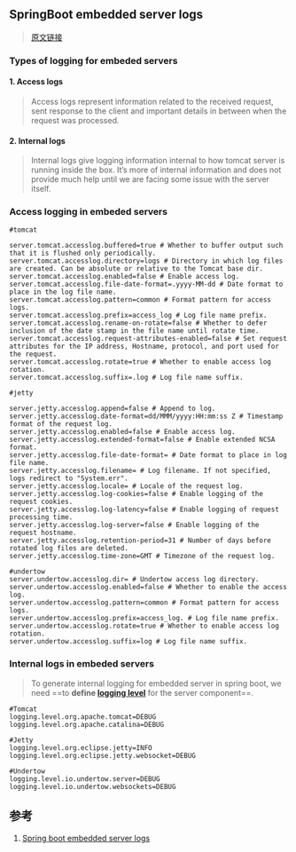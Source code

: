 ﻿## SpringBoot embedded server logs

> [原文链接](https://howtodoinjava.com/spring-boot2/logging/embedded-server-logging-config/)



### Types of logging for embeded servers

#### 1.  Access logs
> Access logs represent information related to the received request, sent response to the client and important details in between when the request was processed.



#### 2. Internal logs

> Internal logs give logging information internal to how tomcat server is running inside the box. It’s more of internal information and does not provide much help until we are facing some issue with the server itself.





### Access logging in embeded servers

```properties
#tomcat
 
server.tomcat.accesslog.buffered=true # Whether to buffer output such that it is flushed only periodically.
server.tomcat.accesslog.directory=logs # Directory in which log files are created. Can be absolute or relative to the Tomcat base dir.
server.tomcat.accesslog.enabled=false # Enable access log.
server.tomcat.accesslog.file-date-format=.yyyy-MM-dd # Date format to place in the log file name.
server.tomcat.accesslog.pattern=common # Format pattern for access logs.
server.tomcat.accesslog.prefix=access_log # Log file name prefix.
server.tomcat.accesslog.rename-on-rotate=false # Whether to defer inclusion of the date stamp in the file name until rotate time.
server.tomcat.accesslog.request-attributes-enabled=false # Set request attributes for the IP address, Hostname, protocol, and port used for the request.
server.tomcat.accesslog.rotate=true # Whether to enable access log rotation.
server.tomcat.accesslog.suffix=.log # Log file name suffix.
 
#jetty
 
server.jetty.accesslog.append=false # Append to log.
server.jetty.accesslog.date-format=dd/MMM/yyyy:HH:mm:ss Z # Timestamp format of the request log.
server.jetty.accesslog.enabled=false # Enable access log.
server.jetty.accesslog.extended-format=false # Enable extended NCSA format.
server.jetty.accesslog.file-date-format= # Date format to place in log file name.
server.jetty.accesslog.filename= # Log filename. If not specified, logs redirect to "System.err".
server.jetty.accesslog.locale= # Locale of the request log.
server.jetty.accesslog.log-cookies=false # Enable logging of the request cookies.
server.jetty.accesslog.log-latency=false # Enable logging of request processing time.
server.jetty.accesslog.log-server=false # Enable logging of the request hostname.
server.jetty.accesslog.retention-period=31 # Number of days before rotated log files are deleted.
server.jetty.accesslog.time-zone=GMT # Timezone of the request log.
 
#undertow
server.undertow.accesslog.dir= # Undertow access log directory.
server.undertow.accesslog.enabled=false # Whether to enable the access log.
server.undertow.accesslog.pattern=common # Format pattern for access logs.
server.undertow.accesslog.prefix=access_log. # Log file name prefix.
server.undertow.accesslog.rotate=true # Whether to enable access log rotation.
server.undertow.accesslog.suffix=log # Log file name suffix.
```



### Internal logs in embeded servers

> To generate internal logging for embedded server in spring boot, we need ==to **define [logging level](https://howtodoinjava.com/log4j/logging-levels-in-log4j/)** for the server component==.

```properties
#Tomcat
logging.level.org.apache.tomcat=DEBUG
logging.level.org.apache.catalina=DEBUG
 
#Jetty
logging.level.org.eclipse.jetty=INFO
logging.level.org.eclipse.jetty.websocket=DEBUG
 
#Undertow
logging.level.io.undertow.server=DEBUG
logging.level.io.undertow.websockets=DEBUG
```





## 参考

1. [Spring boot embedded server logs](https://howtodoinjava.com/spring-boot2/logging/embedded-server-logging-config/)